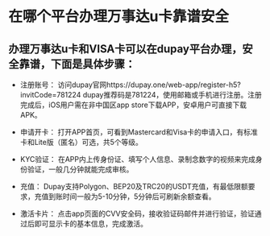 # 在哪个平台办理万事达u卡靠谱安全

## **办理万事达u卡和VISA卡可以在dupay平台办理，安全靠谱，下面是具体步骤**：
 
- 注册账号：
访问dupay官网https://dupay.one/web-app/register-h5?invitCode=781224
dupay推荐码是781224，使用邮箱或手机进行注册。注册完成后，iOS用户需在非中国区app store下载APP，安卓用户可直接下载APK。
 
- 申请开卡：
打开APP首页，可看到Mastercard和Visa卡的申请入口，有标准卡和Lite版（匿名）可选，共5个等级。
 
- KYC验证：
在APP内上传身份证、填写个人信息、录制念数字的视频来完成身份验证，一般几分钟就能完成审核。
 
- 充值：
Dupay支持Polygon、BEP20及TRC20的USDT充值，有最低限额要求，充值到账时间一般为5-10分钟，5分钟后可刷新余额查看。
 
- 激活卡片：
点击app页面的CVV安全码，接收验证码邮件并进行验证，验证通过后即可显示卡的基本信息，完成激活。